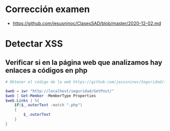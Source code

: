 # Corrección examen
* https://github.com/jesusninoc/ClasesSAD/blob/master/2020-12-02.md

# Detectar XSS
## Verificar si en la página web que analizamos hay enlaces a códigos en php
```PowerShell
# Obtener el código de la web https://github.com/jesusninoc/Seguridad/tree/master/GetPost

$web = iwr "http://localhost/seguridad/GetPost/"
$web | Get-Member -MemberType Properties
$web.Links | %{
    if($_.outerText -match ".php")
    {
        $_.outerText
    }
}
```
